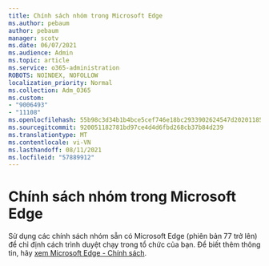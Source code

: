 ```yaml
---
title: Chính sách nhóm trong Microsoft Edge
ms.author: pebaum
author: pebaum
manager: scotv
ms.date: 06/07/2021
ms.audience: Admin
ms.topic: article
ms.service: o365-administration
ROBOTS: NOINDEX, NOFOLLOW
localization_priority: Normal
ms.collection: Adm_O365
ms.custom:
- "9006493"
- "11108"
ms.openlocfilehash: 55b98c3d34b1b4bce5cef746e18bc2933902624547d2020118579593ca5c6f77
ms.sourcegitcommit: 920051182781bd97ce4d4d6fbd268cb37b84d239
ms.translationtype: MT
ms.contentlocale: vi-VN
ms.lasthandoff: 08/11/2021
ms.locfileid: "57889912"
---
```

# <a name="group-policies-in-microsoft-edge"></a>Chính sách nhóm trong Microsoft Edge

Sử dụng các chính sách nhóm sẵn có Microsoft Edge (phiên bản 77 trở lên) để chỉ định cách trình duyệt chạy trong tổ chức của bạn. Để biết thêm thông tin, hãy [xem Microsoft Edge - Chính sách](https://docs.microsoft.com/deployedge/microsoft-edge-policies#available-policies).
